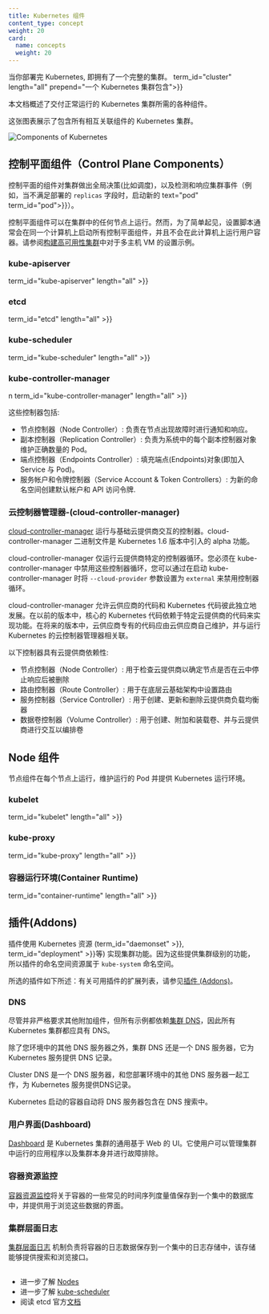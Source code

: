 ```yaml
---
title: Kubernetes 组件
content_type: concept
weight: 20
card: 
  name: concepts
  weight: 20
---
```

<!--
---
reviewers:
- lavalamp
title: Kubernetes Components
content_type: concept
weight: 20
card: 
  name: concepts
  weight: 20
---
-->

<!--
When you deploy Kubernetes, you get a cluster.
 term_id="cluster" length="all" prepend="A Kubernetes cluster consists of">}}

This document outlines the various components you need to have
a complete and working Kubernetes cluster.

Here's the diagram of a Kubernetes cluster with all the components tied together.

![Components of Kubernetes](/images/docs/components-of-kubernetes.png)
-->
<!-- overview -->
当你部署完 Kubernetes, 即拥有了一个完整的集群。
 term_id="cluster" length="all" prepend="一个 Kubernetes 集群包含">}}

本文档概述了交付正常运行的 Kubernetes 集群所需的各种组件。

这张图表展示了包含所有相互关联组件的 Kubernetes 集群。

![Components of Kubernetes](/images/docs/components-of-kubernetes.png)



<!-- body -->
<!-- 
## Control Plane Components
-->
## 控制平面组件（Control Plane Components）

<!-- 
The Control Plane's components make global decisions about the cluster (for example, scheduling), as well as detecting and responding to cluster events (for example, starting up a new  text="pod" term_id="pod">}} when a deployment's `replicas` field is unsatisfied).
 -->
控制平面的组件对集群做出全局决策(比如调度)，以及检测和响应集群事件（例如，当不满足部署的 `replicas` 字段时，启动新的  text="pod" term_id="pod">}}）。

<!-- 
Control Plane components can be run on any machine in the cluster. However,
for simplicity, set up scripts typically start all Control Plane components on
the same machine, and do not run user containers on this machine. See
[Building High-Availability Clusters](/docs/admin/high-availability/) for an example multi-master-VM setup.
 -->
控制平面组件可以在集群中的任何节点上运行。然而，为了简单起见，设置脚本通常会在同一个计算机上启动所有控制平面组件，并且不会在此计算机上运行用户容器。请参阅[构建高可用性集群](/docs/admin/high-availability/)中对于多主机 VM 的设置示例。

### kube-apiserver

 term_id="kube-apiserver" length="all" >}}

### etcd

 term_id="etcd" length="all" >}}

### kube-scheduler

 term_id="kube-scheduler" length="all" >}}

### kube-controller-manager

n term_id="kube-controller-manager" length="all" >}}

<!--
These controllers include:

  * Node Controller: Responsible for noticing and responding when nodes go down.
  * Replication Controller: Responsible for maintaining the correct number of pods for every replication
    controller object in the system.
  * Endpoints Controller: Populates the Endpoints object (that is, joins Services & Pods).
  * Service Account & Token Controllers: Create default accounts and API access tokens for new namespaces.
-->
这些控制器包括:

* 节点控制器（Node Controller）: 负责在节点出现故障时进行通知和响应。
* 副本控制器（Replication Controller）: 负责为系统中的每个副本控制器对象维护正确数量的 Pod。
* 端点控制器（Endpoints Controller）: 填充端点(Endpoints)对象(即加入 Service 与 Pod)。
* 服务帐户和令牌控制器（Service Account & Token Controllers）: 为新的命名空间创建默认帐户和 API 访问令牌.

<!--
### cloud-controller-manager
-->
### 云控制器管理器-(cloud-controller-manager)

<!--
[cloud-controller-manager](/docs/tasks/administer-cluster/running-cloud-controller/) runs controllers that interact with the underlying cloud providers. The cloud-controller-manager binary is an alpha feature introduced in Kubernetes release 1.6.
-->
[cloud-controller-manager](/docs/tasks/administer-cluster/running-cloud-controller/) 运行与基础云提供商交互的控制器。cloud-controller-manager 二进制文件是 Kubernetes 1.6 版本中引入的 alpha 功能。

<!--
cloud-controller-manager runs cloud-provider-specific controller loops only. You must disable these controller loops in the kube-controller-manager. You can disable the controller loops by setting the `--cloud-provider` flag to `external` when starting the kube-controller-manager.
-->
cloud-controller-manager 仅运行云提供商特定的控制器循环。您必须在 kube-controller-manager 中禁用这些控制器循环，您可以通过在启动 kube-controller-manager 时将 `--cloud-provider` 参数设置为 `external` 来禁用控制器循环。

<!--
cloud-controller-manager allows the cloud vendor's code and the Kubernetes code to evolve independently of each other. In prior releases, the core Kubernetes code was dependent upon cloud-provider-specific code for functionality. In future releases, code specific to cloud vendors should be maintained by the cloud vendor themselves, and linked to cloud-controller-manager while running Kubernetes.
-->
cloud-controller-manager 允许云供应商的代码和 Kubernetes 代码彼此独立地发展。在以前的版本中，核心的 Kubernetes 代码依赖于特定云提供商的代码来实现功能。在将来的版本中，云供应商专有的代码应由云供应商自己维护，并与运行 Kubernetes 的云控制器管理器相关联。

<!--
The following controllers have cloud provider dependencies:

  * Node Controller: For checking the cloud provider to determine if a node has been deleted in the cloud after it stops responding
  * Route Controller: For setting up routes in the underlying cloud infrastructure
  * Service Controller: For creating, updating and deleting cloud provider load balancers
  * Volume Controller: For creating, attaching, and mounting volumes, and interacting with the cloud provider to orchestrate volumes
-->
以下控制器具有云提供商依赖性:

  * 节点控制器（Node Controller）: 用于检查云提供商以确定节点是否在云中停止响应后被删除
  * 路由控制器（Route Controller）: 用于在底层云基础架构中设置路由
  * 服务控制器（Service Controller）: 用于创建、更新和删除云提供商负载均衡器
  * 数据卷控制器（Volume Controller）: 用于创建、附加和装载卷、并与云提供商进行交互以编排卷

<!--
## Node Components
-->
## Node 组件

<!--
Node components run on every node, maintaining running pods and providing the Kubernetes runtime environment.
-->
节点组件在每个节点上运行，维护运行的 Pod 并提供 Kubernetes 运行环境。

### kubelet

 term_id="kubelet" length="all" >}}

### kube-proxy

 term_id="kube-proxy" length="all" >}}

<!--
### Container Runtime
-->
### 容器运行环境(Container Runtime)

 term_id="container-runtime" length="all" >}}

<!--
## Addons
-->
## 插件(Addons)

<!--
Addons use Kubernetes resources ({ term_id="daemonset" >}},
 term_id="deployment" >}}, etc)
to implement cluster features. Because these are providing cluster-level features, namespaced resources
for addons belong within the `kube-system` namespace.
-->
插件使用 Kubernetes 资源 (term_id="daemonset" >}},
 term_id="deployment" >}}等) 实现集群功能。因为这些提供集群级别的功能，所以插件的命名空间资源属于 `kube-system` 命名空间。

<!--
Selected addons are described below; for an extended list of available addons, please
see [Addons](/docs/concepts/cluster-administration/addons/).
-->
所选的插件如下所述：有关可用插件的扩展列表，请参见[插件 (Addons)](/docs/concepts/cluster-administration/addons/)。

### DNS

<!--
While the other addons are not strictly required, all Kubernetes clusters should have [cluster DNS](/docs/concepts/services-networking/dns-pod-service/), as many examples rely on it.

Cluster DNS is a DNS server, in addition to the other DNS server(s) in your environment, which serves DNS records for Kubernetes services.

Containers started by Kubernetes automatically include this DNS server in their DNS searches.
-->
尽管并非严格要求其他附加组件，但所有示例都依赖[集群 DNS](/docs/concepts/services-networking/dns-pod-service/)，因此所有 Kubernetes 集群都应具有 DNS。

除了您环境中的其他 DNS 服务器之外，集群 DNS 还是一个 DNS 服务器，它为 Kubernetes 服务提供 DNS 记录。

Cluster DNS 是一个 DNS 服务器，和您部署环境中的其他 DNS 服务器一起工作，为 Kubernetes 服务提供DNS记录。

Kubernetes 启动的容器自动将 DNS 服务器包含在 DNS 搜索中。

<!--
### Web UI (Dashboard)
-->
### 用户界面(Dashboard)

<!--
[Dashboard](/docs/tasks/access-application-cluster/web-ui-dashboard/) is a general purpose, web-based UI for Kubernetes clusters. It allows users to manage and troubleshoot applications running in the cluster, as well as the cluster itself.
-->
[Dashboard](/docs/tasks/access-application-cluster/web-ui-dashboard/) 是 Kubernetes 集群的通用基于 Web 的 UI。它使用户可以管理集群中运行的应用程序以及集群本身并进行故障排除。

<!--
### Container Resource Monitoring
-->
### 容器资源监控

<!--
[Container Resource Monitoring](/docs/tasks/debug-application-cluster/resource-usage-monitoring/) records generic time-series metrics
about containers in a central database, and provides a UI for browsing that data.
-->
[容器资源监控](/docs/tasks/debug-application-cluster/resource-usage-monitoring/)将关于容器的一些常见的时间序列度量值保存到一个集中的数据库中，并提供用于浏览这些数据的界面。

<!--
### Cluster-level Logging
-->
### 集群层面日志

<!--
A [Cluster-level logging](/docs/concepts/cluster-administration/logging/) mechanism is responsible for
saving container logs to a central log store with search/browsing interface.
-->
[集群层面日志](/docs/concepts/cluster-administration/logging/) 机制负责将容器的日志数据保存到一个集中的日志存储中，该存储能够提供搜索和浏览接口。


## 

<!--
* Learn about [Nodes](/docs/concepts/architecture/nodes/)
* Learn about [kube-scheduler](/docs/concepts/scheduling/kube-scheduler/)
* Read etcd's official [documentation](https://etcd.io/docs/)
-->
* 进一步了解 [Nodes](/docs/concepts/architecture/nodes/)
* 进一步了解 [kube-scheduler](/docs/concepts/scheduling/kube-scheduler/)
* 阅读 etcd 官方[文档](https://etcd.io/docs/)

